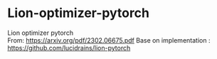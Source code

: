 # Lion-optimizer-pytorch
Lion optimizer pytorch  
From: https://arxiv.org/pdf/2302.06675.pdf
Base on implementation : https://github.com/lucidrains/lion-pytorch
